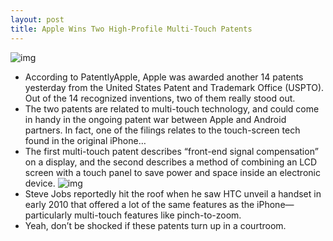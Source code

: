```yaml
---
layout: post
title: Apple Wins Two High-Profile Multi-Touch Patents
---
```

![img](http://media.idownloadblog.com/wp-content/uploads/2011/11/iphone-pinch-to-zoom-e1320260117662.jpg)
* According to PatentlyApple, Apple was awarded another 14 patents yesterday from the United States Patent and Trademark Office (USPTO). Out of the 14 recognized inventions, two of them really stood out.
* The two patents are related to multi-touch technology, and could come in handy in the ongoing patent war between Apple and Android partners. In fact, one of the filings relates to the touch-screen tech found in the original iPhone…
* The first multi-touch patent describes “front-end signal compensation” on a display, and the second describes a method of combining an LCD screen with a touch panel to save power and space inside an electronic device.
![img](http://media.idownloadblog.com/wp-content/uploads/2011/11/multitouch-patent-e1320260158159.jpg)
* Steve Jobs reportedly hit the roof when he saw HTC unveil a handset in early 2010 that offered a lot of the same features as the iPhone—particularly multi-touch features like pinch-to-zoom.
* Yeah, don’t be shocked if these patents turn up in a courtroom.

